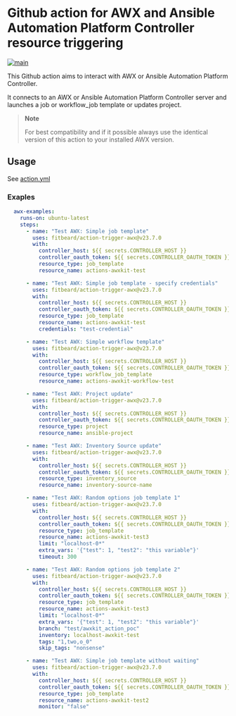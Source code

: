 # Github action for AWX and Ansible Automation Platform Controller resource triggering

[![main](https://github.com/fitbeard/action-trigger-awx/workflows/main/badge.svg)](https://github.com/fitbeard/action-trigger-awx/actions?query=workflow%3Amain)

This Github action aims to interact with AWX or Ansible Automation Platform Controller.

It connects to an AWX or Ansible Automation Platform Controller server and launches a job or workflow_job template or updates project.

> **Note**
>
> For best compatibility and if it possible always use the identical version of this action to your installed AWX version.

## Usage

See [action.yml](action.yml)

### Exaples

```yaml
  awx-examples:
    runs-on: ubuntu-latest
    steps:
      - name: "Test AWX: Simple job template"
        uses: fitbeard/action-trigger-awx@v23.7.0
        with:
          controller_host: ${{ secrets.CONTROLLER_HOST }}
          controller_oauth_token: ${{ secrets.CONTROLLER_OAUTH_TOKEN }}
          resource_type: job_template
          resource_name: actions-awxkit-test

      - name: "Test AWX: Simple job template - specify credentials"
        uses: fitbeard/action-trigger-awx@v23.7.0
        with:
          controller_host: ${{ secrets.CONTROLLER_HOST }}
          controller_oauth_token: ${{ secrets.CONTROLLER_OAUTH_TOKEN }}
          resource_type: job_template
          resource_name: actions-awxkit-test
          credentials: "test-credential"

      - name: "Test AWX: Simple workflow template"
        uses: fitbeard/action-trigger-awx@v23.7.0
        with:
          controller_host: ${{ secrets.CONTROLLER_HOST }}
          controller_oauth_token: ${{ secrets.CONTROLLER_OAUTH_TOKEN }}
          resource_type: workflow_job_template
          resource_name: actions-awxkit-workflow-test

      - name: "Test AWX: Project update"
        uses: fitbeard/action-trigger-awx@v23.7.0
        with:
          controller_host: ${{ secrets.CONTROLLER_HOST }}
          controller_oauth_token: ${{ secrets.CONTROLLER_OAUTH_TOKEN }}
          resource_type: project
          resource_name: ansible-project

      - name: "Test AWX: Inventory Source update"
        uses: fitbeard/action-trigger-awx@v23.7.0
        with:
          controller_host: ${{ secrets.CONTROLLER_HOST }}
          controller_oauth_token: ${{ secrets.CONTROLLER_OAUTH_TOKEN }}
          resource_type: inventory_source
          resource_name: inventory-source-name

      - name: "Test AWX: Random options job template 1"
        uses: fitbeard/action-trigger-awx@v23.7.0
        with:
          controller_host: ${{ secrets.CONTROLLER_HOST }}
          controller_oauth_token: ${{ secrets.CONTROLLER_OAUTH_TOKEN }}
          resource_type: job_template
          resource_name: actions-awxkit-test3
          limit: "localhost-0*"
          extra_vars: '{"test": 1, "test2": "this variable"}'
          timeout: 300

      - name: "Test AWX: Random options job template 2"
        uses: fitbeard/action-trigger-awx@v23.7.0
        with:
          controller_host: ${{ secrets.CONTROLLER_HOST }}
          controller_oauth_token: ${{ secrets.CONTROLLER_OAUTH_TOKEN }}
          resource_type: job_template
          resource_name: actions-awxkit-test3
          limit: "localhost-0*"
          extra_vars: '{"test": 1, "test2": "this variable"}'
          branch: "test/awxkit_action_poc"
          inventory: localhost-awxkit-test
          tags: "1,two,o_0"
          skip_tags: "nonsense"

      - name: "Test AWX: Simple job template without waiting"
        uses: fitbeard/action-trigger-awx@v23.7.0
        with:
          controller_host: ${{ secrets.CONTROLLER_HOST }}
          controller_oauth_token: ${{ secrets.CONTROLLER_OAUTH_TOKEN }}
          resource_type: job_template
          resource_name: actions-awxkit-test2
          monitor: "false"
```
